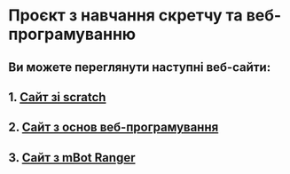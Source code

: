 # Проєкт з навчання скретчу та веб-програмуванню

## Ви можете переглянути наступні веб-сайти:

## 1. [Сайт зі scratch](https://osvita-code.github.io/scratch/)
## 2. [Сайт з основ веб-програмування](https://osvita-code.github.io/web/)
## 3. [Сайт з mBot Ranger](https://osvita-code.github.io/robot/)

